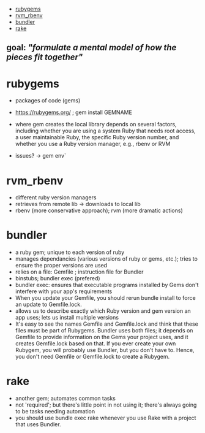 - [rubygems](./toolbox_notes.md)
- [rvm_rbenv](./toolbox_notes.md)
- [bundler](./toolbox_notes.md)
- [rake](./toolbox_notes.md)

## goal: *"formulate a mental model of how the pieces fit together"*
# rubygems
- packages of code (gems)

- https://rubygems.org/ ; gem install GEMNAME
- where gem creates the local library depends on several factors, including whether you are using a system Ruby that needs root access, a user maintainable Ruby, the specific Ruby version number, and whether you use a Ruby version manager, e.g., rbenv or RVM
- issues? -> gem env`
# rvm_rbenv
- different ruby version managers
- retrieves from remote lib -> downloads to local lib
- rbenv (more conservative approach); rvm (more dramatic actions)
# bundler
- a ruby gem; unique to each version of ruby
- manages dependancies (various versions of ruby or gems, etc.); tries to ensure the proper versions are used
- relies on a file: Gemfile ; instruction file for Bundler
- binstubs; bundler exec (prefered)
- bundler exec: ensures that executable programs installed by Gems don't interfere with your app's requirements
- When you update your Gemfile, you should rerun bundle install to force an update to Gemfile.lock.
- allows us to describe exactly which Ruby version and gem version an app uses; lets us install multiple versions
- It's easy to see the names Gemfile and Gemfile.lock and think that these files must be part of Rubygems. Bundler uses both files; it depends on Gemfile to provide information on the Gems your project uses, and it creates Gemfile.lock based on that. If you ever create your own Rubygem, you will probably use Bundler, but you don't have to. Hence, you don't need Gemfile or Gemfile.lock to create a Rubygem.
# rake
- another gem; automates common tasks
- not 'required'; but there's little point in not using it; there's always going to be tasks needing automation
- you should use bundle exec rake whenever you use Rake with a project that uses Bundler.
